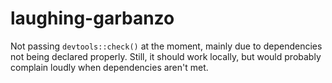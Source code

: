 # laughing-garbanzo

Not passing `devtools::check()` at the moment, mainly due to dependencies not being declared properly.
Still, it should work locally, but would probably complain loudly when dependencies aren't met. 

